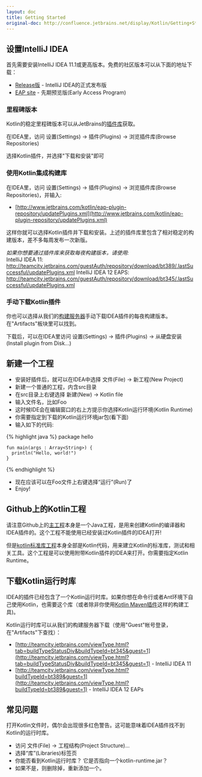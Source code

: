 ```yaml
---
layout: doc
title: Getting Started
original-doc: http://confluence.jetbrains.net/display/Kotlin/Getting+Started
---
```


## 设置IntelliJ IDEA

首先需要安装IntelliJ IDEA 11.1或更高版本。免费的社区版本可以从下面的地址下载：

* [Release版](http://www.jetbrains.com/idea/) - IntelliJ IDEA的正式发布版
* [EAP site](http://www.jetbrains.com/idea/eap) - 先期预览版(Early Access Program) 

### 里程碑版本

Kotlin的稳定里程碑版本可以从JetBrains的[插件库](http://www.jetbrains.com/idea/plugins/index.html)获取。

在IDEA里，访问 设置(Settings) -> 插件(Plugins) -> 浏览插件库(Browse Repositories)

选择Kotlin插件，并选择"下载和安装"即可


### 使用Kotlin集成构建库

在IDEA里，访问 设置(Settings) -> 插件(Plugins) -> 浏览插件库(Browse Repositories)，并输入:

* [http://www.jetbrains.com/kotlin/eap-plugin-repository/updatePlugins.xml](http://www.jetbrains.com/kotlin/eap-plugin-repository/updatePlugins.xml)

这样你就可以选择Kotlin插件并下载和安装。上述的插件库里包含了相对稳定的构建版本，差不多每周发布一次新版。



<div class="warn">
  <em>如果你想要通过插件库来获取每夜构建版本，请使用:</em><br/>
  IntelliJ IDEA 11: <a href="http://teamcity.jetbrains.com/guestAuth/repository/download/bt389/.lastSuccessful/updatePlugins.xml">http://teamcity.jetbrains.com/guestAuth/repository/download/bt389/.lastSuccessful/updatePlugins.xml</a>
  IntelliJ IDEA 12 EAPS: <a href="http://teamcity.jetbrains.com/guestAuth/repository/download/bt345/.lastSuccessful/updatePlugins.xml">http://teamcity.jetbrains.com/guestAuth/repository/download/bt345/.lastSuccessful/updatePlugins.xml</a>
</div>


### 手动下载Kotlin插件

你也可以选择从我们的[构建服务器](http://teamcity.jetbrains.com/viewType.html?tab=buildTypeStatusDiv&buildTypeId=bt345&guest=1)手动下载IDEA插件的每夜构建版本。在"Artifacts"板块里可以找到。

下载后，可以在IDEA里访问 设置(Settings) -> 插件(Plugins) -> 从硬盘安装(Install plugin from Disk...)


## 新建一个工程


* 安装好插件后，就可以在IDEA中选择 文件(File) -> 新工程(New Project)
* 新建一个普通的工程，内含src目录
* 在src目录上右键选择 新建(New) -> Kotlin file
* 输入文件名，比如Foo
* 这时候IDE会在编辑窗口的右上方提示你选择Kotlin运行环境(Kotlin Runtime)
* 你需要指定到下载的Kotlin运行环境jar包(看下面)
* 输入如下的代码:

{% highlight java %}
    package hello

    fun main(args : Array<String>) {
      println("Hello, world!")
    }
{% endhighlight %}

* 现在应该可以在Foo文件上右键选择“运行”(Run)了
* Enjoy!


## Github上的Kotlin工程

请注意Github上的[主工程](https://github.com/JetBrains/kotlin)本身是一个Java工程，是用来创建Kotlin的编译器和IDEA插件的。这个工程不能使用已经安装过Kotlin插件的IDEA打开!


但是[kotlin标准库工程](https://github.com/JetBrains/kotlin/tree/master/libraries)本身全部是Kotlin代码，用来建立Kotlin的标准库，测试和相关工具。这个工程是可以使用附带Kotlin插件的IDEA来打开。你需要指定Kotlin Runtime。


## 下载Kotlin运行时库

IDEA的插件已经包含了一个Kotlin运行时库。如果你想在命令行或者Ant环境下自己使用Kotlin，也需要这个库（或者除非你使用[Kotlin Maven插件](http://confluence.jetbrains.net/display/Kotlin/Kotlin+Build+Tools#KotlinBuildTools-Maven)这样的构建工具)。

Kotlin运行时库可以从我们的构建服务器下载（使用"Guest"帐号登录，在"Artifacts"下查找）：

* [http://teamcity.jetbrains.com/viewType.html?tab=buildTypeStatusDiv&buildTypeId=bt345&guest=1](http://teamcity.jetbrains.com/viewType.html?tab=buildTypeStatusDiv&buildTypeId=bt345&guest=1) - IntelliJ IDEA 11  
* [http://teamcity.jetbrains.com/viewType.html?buildTypeId=bt389&guest=1](http://teamcity.jetbrains.com/viewType.html?buildTypeId=bt389&guest=1) - IntelliJ IDEA 12 EAPs


## 常见问题

打开Kotlin文件时，偶尔会出现很多红色警告。这可能意味着IDEA插件找不到Kotlin的运行时库。

* 访问 文件(File) -> 工程结构(Project Structure)...
* 选择“库”(Libraries)标签页
* 你能否看到Kotlin运行时库？ 它是否指向一个kotlin-runtime.jar？
* 如果不是，则删除掉，重新添加一个。



